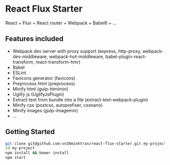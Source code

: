 # React Flux Starter

React + Flux + React router + Webpack + Babel6 + ...

## Features included

- Webpack dev server with proxy support (express, http-proxy, webpack-dev-middleware, webpack-hot-middleware, babel-plugin-react-transform, react-transform-hmr)
- Babel 
- ESLint
- Favicons generator (favicons)
- Preprocess html (preprocess)
- Minify html (gulp-htmlmin) 
- Uglify js (UglifyJsPlugin)
- Extract text from bundle into a file (extract-text-webpack-plugin)
- Minify css (postcss, autoprefixer, cssnano)
- Minify images (gulp-imagemin)
- ...

## Getting Started

```bash
git clone git@github.com:vn38minhtran/react-flux-starter.git my-project
cd my-project
npm install && bower install
npm start
```
